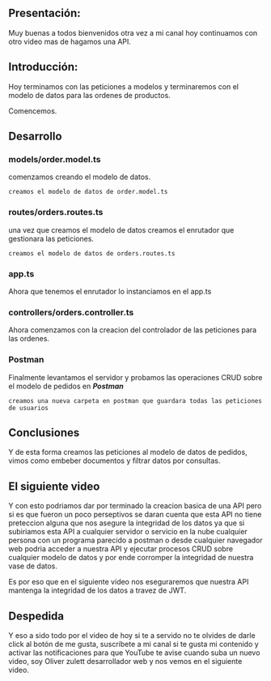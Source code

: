 ## Presentación:

Muy buenas a todos bienvenidos otra vez a mi canal hoy continuamos con otro video mas de hagamos una API.

## Introducción:

Hoy terminamos con las peticiones a modelos y terminaremos con el modelo de datos para las ordenes de productos.

Comencemos.

## Desarrollo

### models/order.model.ts

comenzamos creando el modelo de datos.

`creamos el modelo de datos de order.model.ts` 

### routes/orders.routes.ts

una vez que creamos el modelo de datos creamos el enrutador que gestionara las peticiones.

`creamos el modelo de datos de orders.routes.ts` 

### app.ts

Ahora que tenemos el enrutador lo instanciamos en el app.ts

### controllers/orders.controller.ts

Ahora comenzamos con la creacion del controlador de las peticiones para las ordenes.

### Postman

Finalmente levantamos el servidor y probamos las operaciones CRUD sobre el modelo de pedidos en ***Postman***

`creamos una nueva carpeta en postman que guardara todas las peticiones de usuarios`

## Conclusiones

Y de esta forma creamos las peticiones al modelo de datos de pedidos, vimos como embeber documentos y filtrar datos por consultas.

## El siguiente video

Y con esto podriamos dar por terminado la creacion basica de una API pero si es que fueron un poco perseptivos se daran cuenta que esta API no tiene preteccion alguna que nos asegure la integridad de los datos ya que si subiriamos esta API a cualquier servidor o servicio en la nube cualquier persona con un programa parecido a postman o desde cualquier navegador web podria acceder a nuestra API y ejecutar procesos CRUD sobre cualquier modelo de datos y por ende corromper la integridad de nuestra vase de datos.

Es por eso que en el siguiente video nos eseguraremos que nuestra API mantenga la integridad de los datos a travez de JWT.

## Despedida

Y eso a sido todo por el video de hoy si te a servido no te olvides de darle click al botón de me gusta, suscríbete a mi canal si te gusta mi contenido y activar las notificaciones para que YouTube te avise cuando suba un nuevo video, soy Oliver zulett desarrollador web y nos vemos en el siguiente video.